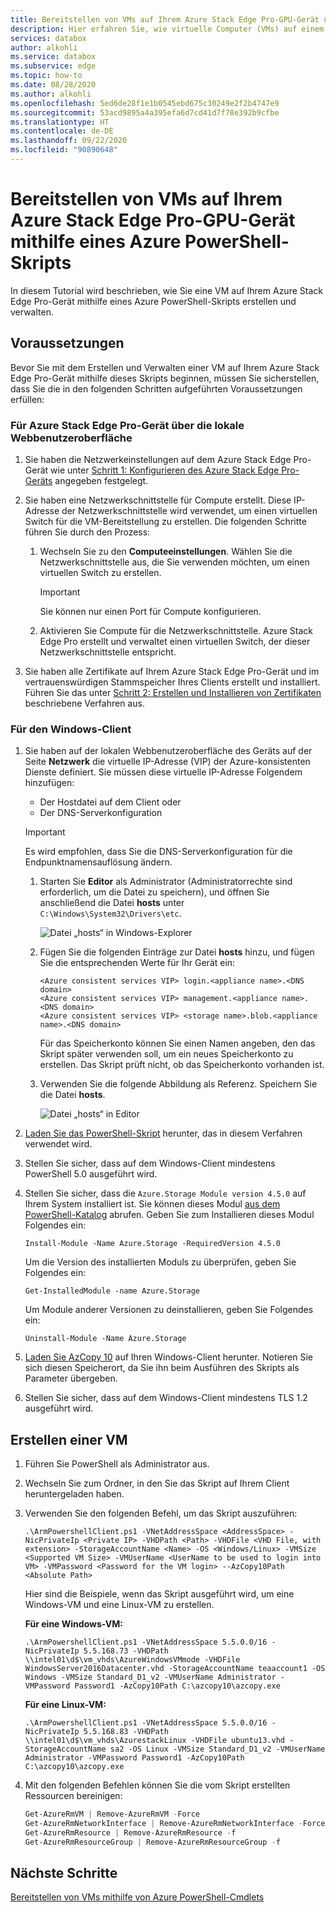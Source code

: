```yaml
---
title: Bereitstellen von VMs auf Ihrem Azure Stack Edge Pro-GPU-Gerät über Azure PowerShell
description: Hier erfahren Sie, wie virtuelle Computer (VMs) auf einem Azure Stack Edge Pro-Gerät mit Azure PowerShell erstellt und verwaltet werden.
services: databox
author: alkohli
ms.service: databox
ms.subservice: edge
ms.topic: how-to
ms.date: 08/28/2020
ms.author: alkohli
ms.openlocfilehash: 5ed6de28f1e1b0545ebd675c30249e2f2b4747e9
ms.sourcegitcommit: 53acd9895a4a395efa6d7cd41d7f78e392b9cfbe
ms.translationtype: HT
ms.contentlocale: de-DE
ms.lasthandoff: 09/22/2020
ms.locfileid: "90890648"
---
```

# <a name="deploy-vms-on-your-azure-stack-edge-pro-gpu-device-via-azure-powershell-script"></a>Bereitstellen von VMs auf Ihrem Azure Stack Edge Pro-GPU-Gerät mithilfe eines Azure PowerShell-Skripts

<!--[!INCLUDE [applies-to-skus](../../includes/azure-stack-edge-applies-to-all-sku.md)]-->

In diesem Tutorial wird beschrieben, wie Sie eine VM auf Ihrem Azure Stack Edge Pro-Gerät mithilfe eines Azure PowerShell-Skripts erstellen und verwalten.

## <a name="prerequisites"></a>Voraussetzungen

Bevor Sie mit dem Erstellen und Verwalten einer VM auf Ihrem Azure Stack Edge Pro-Gerät mithilfe dieses Skripts beginnen, müssen Sie sicherstellen, dass Sie die in den folgenden Schritten aufgeführten Voraussetzungen erfüllen:

### <a name="for-azure-stack-edge-pro-device-via-the-local-web-ui"></a>Für Azure Stack Edge Pro-Gerät über die lokale Webbenutzeroberfläche

1. Sie haben die Netzwerkeinstellungen auf dem Azure Stack Edge Pro-Gerät wie unter [Schritt 1: Konfigurieren des Azure Stack Edge Pro-Geräts](azure-stack-edge-j-series-connect-resource-manager.md#step-1-configure-azure-stack-edge-pro-device) angegeben festgelegt.

2. Sie haben eine Netzwerkschnittstelle für Compute erstellt. Diese IP-Adresse der Netzwerkschnittstelle wird verwendet, um einen virtuellen Switch für die VM-Bereitstellung zu erstellen. Die folgenden Schritte führen Sie durch den Prozess:

    1. Wechseln Sie zu den **Computeeinstellungen**. Wählen Sie die Netzwerkschnittstelle aus, die Sie verwenden möchten, um einen virtuellen Switch zu erstellen.

        > [!IMPORTANT] 
        > Sie können nur einen Port für Compute konfigurieren.

    2. Aktivieren Sie Compute für die Netzwerkschnittstelle. Azure Stack Edge Pro erstellt und verwaltet einen virtuellen Switch, der dieser Netzwerkschnittstelle entspricht.

3. Sie haben alle Zertifikate auf Ihrem Azure Stack Edge Pro-Gerät und im vertrauenswürdigen Stammspeicher Ihres Clients erstellt und installiert. Führen Sie das unter [Schritt 2: Erstellen und Installieren von Zertifikaten](azure-stack-edge-j-series-connect-resource-manager.md#step-2-create-and-install-certificates) beschriebene Verfahren aus.

### <a name="for-your-windows-client"></a>Für den Windows-Client

1. Sie haben auf der lokalen Webbenutzeroberfläche des Geräts auf der Seite **Netzwerk** die virtuelle IP-Adresse (VIP) der Azure-konsistenten Dienste definiert. Sie müssen diese virtuelle IP-Adresse Folgendem hinzufügen:

    - Der Hostdatei auf dem Client oder
    - Der DNS-Serverkonfiguration
    
    > [!IMPORTANT]
    > Es wird empfohlen, dass Sie die DNS-Serverkonfiguration für die Endpunktnamensauflösung ändern.

    1. Starten Sie **Editor** als Administrator (Administratorrechte sind erforderlich, um die Datei zu speichern), und öffnen Sie anschließend die Datei **hosts** unter `C:\Windows\System32\Drivers\etc`.
    
        ![Datei „hosts“ in Windows-Explorer](media/azure-stack-edge-j-series-connect-resource-manager/hosts-file.png)
    
    2. Fügen Sie die folgenden Einträge zur Datei **hosts** hinzu, und fügen Sie die entsprechenden Werte für Ihr Gerät ein:
    
        ```
        <Azure consistent services VIP> login.<appliance name>.<DNS domain>
        <Azure consistent services VIP> management.<appliance name>.<DNS domain>
        <Azure consistent services VIP> <storage name>.blob.<appliance name>.<DNS domain>
        ```
        Für das Speicherkonto können Sie einen Namen angeben, den das Skript später verwenden soll, um ein neues Speicherkonto zu erstellen. Das Skript prüft nicht, ob das Speicherkonto vorhanden ist.

    3. Verwenden Sie die folgende Abbildung als Referenz. Speichern Sie die Datei **hosts**.

        ![Datei „hosts“ in Editor](media/azure-stack-edge-j-series-deploy-virtual-machine-cli-python/hosts-screenshot-boxed.png)

2. [Laden Sie das PowerShell-Skript](https://aka.ms/ase-vm-powershell) herunter, das in diesem Verfahren verwendet wird.

3. Stellen Sie sicher, dass auf dem Windows-Client mindestens PowerShell 5.0 ausgeführt wird.

4. Stellen Sie sicher, dass die `Azure.Storage Module version 4.5.0` auf Ihrem System installiert ist. Sie können dieses Modul [aus dem PowerShell-Katalog](https://www.powershellgallery.com/packages/Azure.Storage/4.5.0) abrufen. Geben Sie zum Installieren dieses Modul Folgendes ein:

    `Install-Module -Name Azure.Storage -RequiredVersion 4.5.0`

    Um die Version des installierten Moduls zu überprüfen, geben Sie Folgendes ein:

    `Get-InstalledModule -name Azure.Storage`

    Um Module anderer Versionen zu deinstallieren, geben Sie Folgendes ein:

    `Uninstall-Module -Name Azure.Storage`

5. [Laden Sie AzCopy 10](https://docs.microsoft.com/azure/storage/common/storage-use-azcopy-v10#download-azcopy) auf Ihren Windows-Client herunter. Notieren Sie sich diesen Speicherort, da Sie ihn beim Ausführen des Skripts als Parameter übergeben.

6. Stellen Sie sicher, dass auf dem Windows-Client mindestens TLS 1.2 ausgeführt wird.


## <a name="create-a-vm"></a>Erstellen einer VM

1. Führen Sie PowerShell als Administrator aus.
2. Wechseln Sie zum Ordner, in den Sie das Skript auf Ihrem Client heruntergeladen haben.  
3. Verwenden Sie den folgenden Befehl, um das Skript auszuführen:
 
    `.\ArmPowershellClient.ps1 -VNetAddressSpace <AddressSpace> -NicPrivateIp <Private IP> -VHDPath <Path> -VHDFile <VHD File, with extension> -StorageAccountName <Name> -OS <Windows/Linux> -VMSize <Supported VM Size> -VMUserName <UserName to be used to login into VM> -VMPassword <Password for the VM login> --AzCopy10Path <Absolute Path>`

    Hier sind die Beispiele, wenn das Skript ausgeführt wird, um eine Windows-VM und eine Linux-VM zu erstellen.

    **Für eine Windows-VM:**

    `.\ArmPowershellClient.ps1 -VNetAddressSpace 5.5.0.0/16 -NicPrivateIp 5.5.168.73 -VHDPath \\intel01\d$\vm_vhds\AzureWindowsVMmode -VHDFile WindowsServer2016Datacenter.vhd -StorageAccountName teaaccount1 -OS Windows -VMSize Standard_D1_v2 -VMUserName Administrator -VMPassword Password1 -AzCopy10Path C:\azcopy10\azcopy.exe`

    **Für eine Linux-VM:**

    `.\ArmPowershellClient.ps1 -VNetAddressSpace 5.5.0.0/16 -NicPrivateIp 5.5.168.83 -VHDPath \\intel01\d$\vm_vhds\AzurestackLinux -VHDFile ubuntu13.vhd -StorageAccountName sa2 -OS Linux -VMSize Standard_D1_v2 -VMUserName Administrator -VMPassword Password1 -AzCopy10Path C:\azcopy10\azcopy.exe`
    
4. Mit den folgenden Befehlen können Sie die vom Skript erstellten Ressourcen bereinigen:
    
    ```powershell
    Get-AzureRmVM | Remove-AzureRmVM -Force
    Get-AzureRmNetworkInterface | Remove-AzureRmNetworkInterface -Force
    Get-AzureRmResource | Remove-AzureRmResource -f
    Get-AzureRmResourceGroup | Remove-AzureRmResourceGroup -f
    ```


## <a name="next-steps"></a>Nächste Schritte

[Bereitstellen von VMs mithilfe von Azure PowerShell-Cmdlets](azure-stack-edge-j-series-deploy-virtual-machine-powershell.md)

